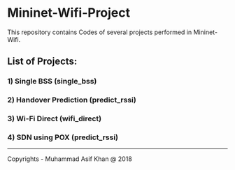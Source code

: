 # Mininet-Wifi-Project

This repository contains Codes of several projects performed in Mininet-Wifi.

## List of Projects:

### 1) Single BSS (single_bss)
### 2) Handover Prediction (predict_rssi)
### 3) Wi-Fi Direct (wifi_direct)
### 4) SDN using POX (predict_rssi)





-----------------------------------------
Copyrights - Muhammad Asif Khan @ 2018
